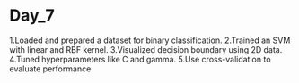 # Day_7
1.Loaded and prepared a dataset for binary classification.
2.Trained an SVM with linear and RBF kernel.
3.Visualized decision boundary using 2D data.
4.Tuned hyperparameters like C and gamma.
5.Use cross-validation to evaluate performance
